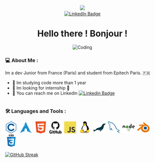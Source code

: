 ###

<!--
**DYDY2MONOI/dydy2monoi** is a ✨ _special_ ✨ repository because its `README.md` (this file) appears on your GitHub profile.

Here are some ideas to get you started:

[![GitHub Streak](https://github-readme-streak-stats.herokuapp.com/?user=DYDY2MONOI)](https://git.io/streak-stats)

- 🔭 I’m currently working on ...
- 🌱 I’m currently learning C/C++
- 👯 I’m looking to collaborate on ...
- 🤔 I’m looking for help with ...
- 💬 Ask me about ...
- 📫 How to reach me: dylan.ta@epitech.eu
- 😄 Pronouns: ...
- ⚡ Fun fact: I love cat
-->
<div id="header" align="center">
  <img src="https://media.giphy.com/media/M9gbBd9nbDrOTu1Mqx/giphy.gif" width="100"/>
</div>
<div id="header" align="center">

  <a href="https://www.linkedin.com/in/dylan-ta-261727254/">
    <img src="https://img.shields.io/badge/LinkedIn-blue?style=for-the-badge&logo=linkedin&logoColor=white" alt="LinkedIn Badge"/>
  </a>
<h1>
  Hello there !
  Bonjour !
</h1>

</div>
<div align="center">
    <img alt="Coding" width="400" src="./3225202442.gif">


</div>

### :computer: About Me :

Im a dev Junior from France (Paris) and student from Epitech Paris. :fr:

- :telescope: Im studying code more than 1 year
- :office: Im looking for internship :eyes:
- :iphone: You can reach me on Linkedin [![Linkedin Badge](https://img.shields.io/badge/LinkedIn-blue?style=flat&logo=Linkedin&logoColor=white)](https://www.linkedin.com/in/dylan-ta-261727254/)

<h1>

</h1>

### :hammer_and_wrench: Languages and Tools :

<img src="https://github.com/devicons/devicon/blob/master/icons/c/c-line.svg" title="C" width="40" height="40"/>&nbsp;
<img src="https://github.com/devicons/devicon/blob/master/icons/archlinux/archlinux-original.svg" title="archlinux" width="40" height="40"/>&nbsp;
<img src="https://github.com/devicons/devicon/blob/master/icons/html5/html5-original.svg" title="html" width="40" height="40"/>&nbsp;
<img src="https://github.com/devicons/devicon/blob/master/icons/github/github-original-wordmark.svg" title="github" width="40" height="40"/>&nbsp;
<img src="https://github.com/devicons/devicon/blob/master/icons/javascript/javascript-original.svg" title="js" width="40" height="40"/>&nbsp;
<img src="https://github.com/devicons/devicon/blob/master/icons/linux/linux-original.svg" title="linux" width="40" height="40"/>&nbsp;
<img src="https://github.com/devicons/devicon/blob/master/icons/mariadb/mariadb-original.svg" title="mariadb" width="40" height="40"/>&nbsp;
<img src="https://github.com/devicons/devicon/blob/master/icons/mysql/mysql-original.svg" title="mysql" width="40" height="40"/>&nbsp;
<img src="https://github.com/devicons/devicon/blob/master/icons/nodejs/nodejs-original-wordmark.svg" title="nodejs" width="40" height="40"/>&nbsp;
<img src="https://github.com/devicons/devicon/blob/master/icons/blender/blender-original.svg" title="Blender" width="40" height="40"/>&nbsp;
<img src="https://github.com/devicons/devicon/blob/master/icons/css3/css3-original-wordmark.svg" title="css" width="40" height="40"/>&nbsp;

[![GitHub Streak](https://github-readme-streak-stats.herokuapp.com?user=DYDY2MONOI&theme=yellowdark&locale=fr&date_format=M%20j%5B%2C%20Y%5D&exclude_days=Sun%2CSat)](https://git.io/streak-stats)

</div>
